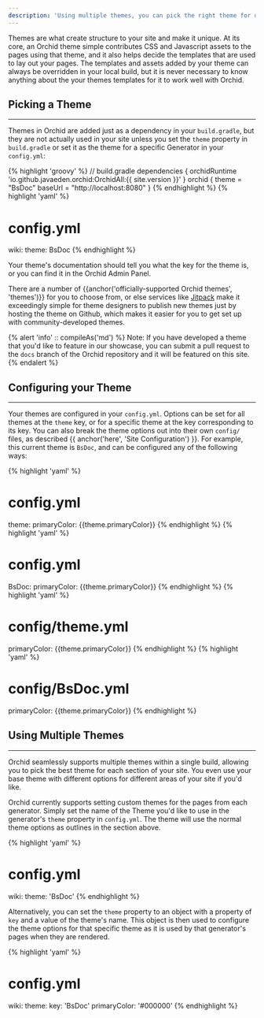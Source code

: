 ```yaml
---
description: 'Using multiple themes, you can pick the right theme for different parts of your site.'
---
```


Themes are what create structure to your site and make it unique. At its core, an Orchid theme simple contributes CSS 
and Javascript assets to the pages using that theme, and it also helps decide the templates that are used to lay out 
your pages. The templates and assets added by your theme can always be overridden in your local build, but it is never
necessary to know anything about the your themes templates for it to work well with Orchid. 

## Picking a Theme
---

Themes in Orchid are added just as a dependency in your `build.gradle`, but they are not actually used in your site 
unless you set the `theme` property in `build.gradle` or set it as the theme for a specific Generator in your
`config.yml`:

{% highlight 'groovy' %}
// build.gradle
dependencies {
    orchidRuntime 'io.github.javaeden.orchid:OrchidAll:{{ site.version }}'
}
orchid {
    theme   = "BsDoc"
    baseUrl = "http://localhost:8080"
}
{% endhighlight %}
{% highlight 'yaml' %}
# config.yml
wiki:
  theme: BsDoc
{% endhighlight %}

Your theme's documentation should tell you what the key for the theme is, or you can find it in the Orchid Admin Panel.

There are a number of {{anchor('officially-supported Orchid themes', 'themes')}} for you to choose from, or else 
services like [Jitpack](https://jitpack.io/) make it exceedingly simple for theme designers to publish new themes just 
by hosting the theme on Github, which makes it easier for you to get set up with community-developed themes.

{% alert 'info' :: compileAs('md') %}
Note: If you have developed a theme that you'd like to feature in our showcase, you can submit a pull request to the 
`docs` branch of the Orchid repository and it will be featured on this site.
{% endalert %}

## Configuring your Theme
---

Your themes are configured in your `config.yml`. Options can be set for all themes at the `theme` key, or for a specific 
theme at the key corresponding to its key. You can also break the theme options out into their own `config/` files, as 
described {{ anchor('here', 'Site Configuration') }}. For example, this current theme is `BsDoc`, and can be configured 
any of the following ways:

{% highlight 'yaml' %}
# config.yml
theme:
  primaryColor: {{theme.primaryColor}}
{% endhighlight %}
{% highlight 'yaml' %}
# config.yml
BsDoc:
  primaryColor: {{theme.primaryColor}}
{% endhighlight %}
{% highlight 'yaml' %}
# config/theme.yml
primaryColor: {{theme.primaryColor}}
{% endhighlight %}
{% highlight 'yaml' %}
# config/BsDoc.yml
primaryColor: {{theme.primaryColor}}
{% endhighlight %}


## Using Multiple Themes
---

Orchid seamlessly supports multiple themes within a single build, allowing you to pick the best theme for each section 
of your site. You even use your base theme with different options for different areas of your site if you'd like. 

Orchid currently supports setting custom themes for the pages from each generator. Simply set the name of the Theme 
you'd like to use in the generator's `theme` property in `config.yml`. The theme will use the normal theme options as 
outlines in the section above.

{% highlight 'yaml' %}
# config.yml
wiki:
  theme: 'BsDoc'
{% endhighlight %} 

Alternatively, you can set the `theme` property to an object with a property of `key` and a value of the theme's name.
This object is then used to configure the theme options for that specific theme as it is used by that generator's pages
when they are rendered.

{% highlight 'yaml' %}
# config.yml
wiki:
  theme: 
    key: 'BsDoc'
    primaryColor: '#000000'
{% endhighlight %} 
